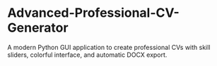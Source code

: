 # Advanced-Professional-CV-Generator
A modern Python GUI application to create professional CVs with skill sliders, colorful interface, and automatic DOCX export.
